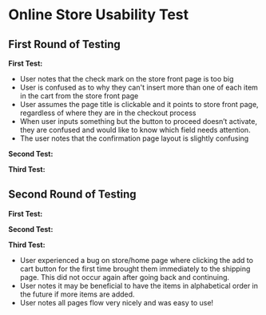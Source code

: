 # Online Store Usability Test

## First Round of Testing

**First Test:**
- User notes that the check mark on the store front page is too big
- User is confused as to why they can't insert more than one of each item in the cart from the store front page
- User assumes the page title is clickable and it points to store front page, regardless of where they are in the checkout process
- When user inputs something but the button to proceed doesn’t activate, they are confused and would like to know which field needs attention.
- The user notes that the confirmation page layout is slightly confusing

**Second Test:**

**Third Test:**

## Second Round of Testing

**First Test:**

**Second Test:**

**Third Test:**
- User experienced a bug on store/home page where clicking the add to cart button for the first time brought them immediately to the shipping page. This did not occur again after going back and continuing.
- User notes it may be beneficial to have the items in alphabetical order in the future if more items are added.
- User notes all pages flow very nicely and was easy to use!

